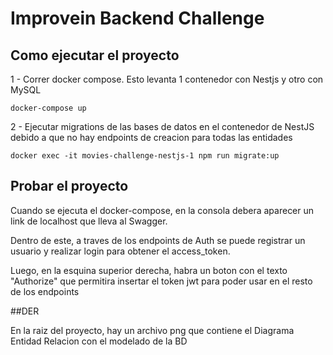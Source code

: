 # Improvein Backend Challenge

## Como ejecutar el proyecto

1 - Correr docker compose. Esto levanta 1 contenedor con Nestjs y otro con MySQL

```
docker-compose up
```

2 - Ejecutar migrations de las bases de datos en el contenedor de NestJS debido a que no hay endpoints de creacion para todas las entidades

```
docker exec -it movies-challenge-nestjs-1 npm run migrate:up
```

## Probar el proyecto

Cuando se ejecuta el docker-compose, en la consola debera aparecer un link de localhost que lleva al Swagger.

Dentro de este, a traves de los endpoints de Auth se puede registrar un usuario y realizar login para obtener el access_token.

Luego, en la esquina superior derecha, habra un boton con el texto "Authorize" que permitira insertar el token jwt para poder usar
en el resto de los endpoints

##DER

En la raiz del proyecto, hay un archivo png que contiene el Diagrama Entidad Relacion con el modelado de la BD
